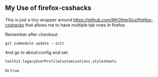 ## My Use of firefox-csshacks

This is just a tiny wrapper around
https://github.com/MrOtherGuy/firefox-csshacks
that allows me to have multiple tab rows in firefox.

Remember after checkout:

    git submodule update --init

And go to about:config and set:

    toolkit.legacyUserProfileCustomizations.stylesheets

to `true`.
